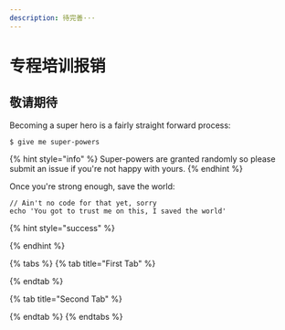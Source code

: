 ```yaml
---
description: 待完善···
---
```


# 专程培训报销

## 敬请期待

Becoming a super hero is a fairly straight forward process:

```
$ give me super-powers
```

{% hint style="info" %}
 Super-powers are granted randomly so please submit an issue if you're not happy with yours.
{% endhint %}

Once you're strong enough, save the world:

```
// Ain't no code for that yet, sorry
echo 'You got to trust me on this, I saved the world'
```

{% hint style="success" %}

{% endhint %}

>

{% tabs %}
{% tab title="First Tab" %}

{% endtab %}

{% tab title="Second Tab" %}

{% endtab %}
{% endtabs %}



